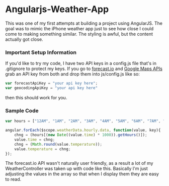 # Angularjs-Weather-App

This was one of my first attempts at building a project using AngularJS. The goal was to mimic the iPhone weather app just to see how close I could come to making something similar. The styling is awful, but the content actually got close.

### Important Setup Information

If you'd like to try my code, I have two API keys in a config.js file that's in .gitignore to protect my keys. If you go to [forecast.io](https://developer.forecast.io/) and [Google Maps APIs](https://developers.google.com/maps/documentation/geolocation/get-api-key) grab an API key from both and drop them into js/config.js like so:

```JavaScript
var forecastApiKey = "your api key here";
var geocodingApiKey = "your api key here"
```

then this should work for you.

### Sample Code

```JavaScript
var hours = ["12AM", "1AM", "2AM", "3AM", "4AM", "5AM", "6AM", "7AM", "8AM", "9AM", "10AM", "11AM", "12PM", "1PM", "2PM", "3PM", "4PM", "5PM", "6PM", "7PM", "8PM", "9PM", "10PM", "11PM"];

angular.forEach($scope.weatherData.hourly.data, function(value, key){
    chng = (hours[(new Date((value.time) * 1000)).getHours()]);
    value.time = chng;
    chng = (Math.round(value.temperature));
    value.temperature = chng;
});
```

The forecast.io API wasn't naturally user friendly, as a result a lot of my WeatherController was taken up with code like this. Basically I'm just adjusting the values in the array so that when I display them they are easy to read.
